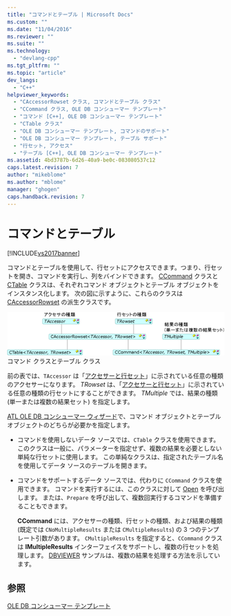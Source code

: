```yaml
---
title: "コマンドとテーブル | Microsoft Docs"
ms.custom: ""
ms.date: "11/04/2016"
ms.reviewer: ""
ms.suite: ""
ms.technology: 
  - "devlang-cpp"
ms.tgt_pltfrm: ""
ms.topic: "article"
dev_langs: 
  - "C++"
helpviewer_keywords: 
  - "CAccessorRowset クラス, コマンドとテーブル クラス"
  - "CCommand クラス, OLE DB コンシューマー テンプレート"
  - "コマンド [C++], OLE DB コンシューマー テンプレート"
  - "CTable クラス"
  - "OLE DB コンシューマー テンプレート, コマンドのサポート"
  - "OLE DB コンシューマー テンプレート, テーブル サポート"
  - "行セット, アクセス"
  - "テーブル [C++], OLE DB コンシューマー テンプレート"
ms.assetid: 4bd3787b-6d26-40a9-be0c-083080537c12
caps.latest.revision: 7
author: "mikeblome"
ms.author: "mblome"
manager: "ghogen"
caps.handback.revision: 7
---
```

# コマンドとテーブル
[!INCLUDE[vs2017banner](../../assembler/inline/includes/vs2017banner.md)]

コマンドとテーブルを使用して、行セットにアクセスできます。つまり、行セットを開き、コマンドを実行し、列をバインドできます。  [CCommand](../../data/oledb/ccommand-class.md) クラスと [CTable](../../data/oledb/ctable-class.md) クラスは、それぞれコマンド オブジェクトとテーブル オブジェクトをインスタンス化します。  次の図に示すように、これらのクラスは [CAccessorRowset](../Topic/CAccessorRowset%20Class.md) の派生クラスです。  
  
 ![CCommand および CTable](../../data/oledb/media/vccommandstables.gif "vcCommandsTables")  
コマンド クラスとテーブル クラス  
  
 前の表では、`TAccessor` は「[アクセサーと行セット](../../data/oledb/accessors-and-rowsets.md)」に示されている任意の種類のアクセサーになります。  *TRowset* は、「[アクセサーと行セット](../../data/oledb/accessors-and-rowsets.md)」に示されている任意の種類の行セットにすることができます。  *TMultiple* では、結果の種類 \(単一または複数の結果セット\) を指定します。  
  
 [ATL OLE DB コンシューマー ウィザード](../../atl/reference/atl-ole-db-consumer-wizard.md)で、コマンド オブジェクトとテーブル オブジェクトのどちらが必要かを指定します。  
  
-   コマンドを使用しないデータ ソースでは、`CTable` クラスを使用できます。  このクラスは一般に、パラメーターを指定せず、複数の結果を必要としない単純な行セットに使用します。  この単純なクラスは、指定されたテーブル名を使用してデータ ソースのテーブルを開きます。  
  
-   コマンドをサポートするデータ ソースでは、代わりに `CCommand` クラスを使用できます。  コマンドを実行するには、このクラスに対して [Open](../../data/oledb/ccommand-open.md) を呼び出します。  または、`Prepare` を呼び出して、複数回実行するコマンドを準備することもできます。  
  
     **CCommand** には、アクセサーの種類、行セットの種類、および結果の種類 \(既定では `CNoMultipleResults` または `CMultipleResults`\) の 3 つのテンプレート引数があります。  `CMultipleResults` を指定すると、`CCommand` クラスは **IMultipleResults** インターフェイスをサポートし、複数の行セットを処理します。  [DBVIEWER](http://msdn.microsoft.com/ja-jp/07620f99-c347-4d09-9ebc-2459e8049832) サンプルは、複数の結果を処理する方法を示しています。  
  
## 参照  
 [OLE DB コンシューマー テンプレート](../../data/oledb/ole-db-consumer-templates-cpp.md)